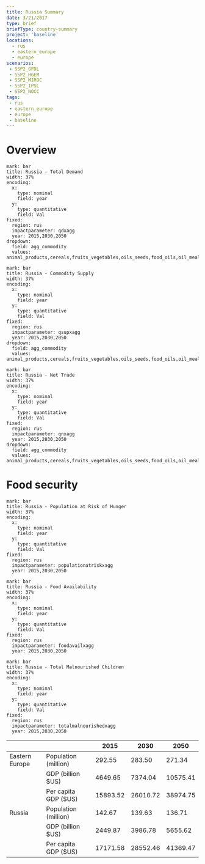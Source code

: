 ```yaml
---
title: Russia Summary
date: 3/21/2017
type: brief
briefType: country-summary
project: 'baseline'
locations:
  - rus
  - eastern_europe
  - europe
scenarios:
 - SSP2_GFDL
 - SSP2_HGEM
 - SSP2_MIROC
 - SSP2_IPSL
 - SSP2_NOCC
tags:
 - rus
 - eastern_europe
 - europe
 - baseline
---
```

# Overview 

```chart
mark: bar
title: Russia - Total Demand
width: 37%
encoding:
  x:
    type: nominal
    field: year
  y:
    type: quantitative
    field: Val
fixed:
  region: rus
  impactparameter: qdxagg
  year: 2015,2030,2050
dropdown:
  field: agg_commodity
  values: animal_products,cereals,fruits_vegetables,oils_seeds,food_oils,oil_meals,other,pulses,roots_tubers,sugar
```

```chart
mark: bar
title: Russia - Commodity Supply
width: 37%
encoding:
  x:
    type: nominal
    field: year
  y:
    type: quantitative
    field: Val
fixed:
  region: rus
  impactparameter: qsupxagg
  year: 2015,2030,2050
dropdown:
  field: agg_commodity
  values: animal_products,cereals,fruits_vegetables,oils_seeds,food_oils,oil_meals,other,pulses,roots_tubers,sugar
```

```chart
mark: bar
title: Russia - Net Trade
width: 37%
encoding:
  x:
    type: nominal
    field: year
  y:
    type: quantitative
    field: Val
fixed:
  region: rus
  impactparameter: qnxagg
  year: 2015,2030,2050
dropdown:
  field: agg_commodity
  values: animal_products,cereals,fruits_vegetables,oils_seeds,food_oils,oil_meals,other,pulses,roots_tubers,sugar
```

# Food security

```chart
mark: bar
title: Russia - Population at Risk of Hunger
width: 37%
encoding:
  x:
    type: nominal
    field: year
  y:
    type: quantitative
    field: Val
fixed:
  region: rus
  impactparameter: populationatriskxagg
  year: 2015,2030,2050
```

```chart
mark: bar
title: Russia - Food Availability
width: 37%
encoding:
  x:
    type: nominal
    field: year
  y:
    type: quantitative
    field: Val
fixed:
  region: rus
  impactparameter: foodavailxagg
  year: 2015,2030,2050
```

```chart
mark: bar
title: Russia - Total Malnourished Children
width: 37%
encoding:
  x:
    type: nominal
    field: year
  y:
    type: quantitative
    field: Val
fixed:
  region: rus
  impactparameter: totalmalnourishedxagg
  year: 2015,2030,2050
```

|   |   | 2015 | 2030 | 2050 |
|---|---|---|---|---|
| Eastern Europe | Population (million) | 292.55 | 283.50 | 271.34 |
|  | GDP (billion $US) | 4649.65 | 7374.04 | 10575.41 |
|  | Per capita GDP ($US) | 15893.52 | 26010.72 | 38974.75 |
| Russia | Population (million) | 142.67 | 139.63 | 136.71 |
|  | GDP (billion $US) | 2449.87 | 3986.78 | 5655.62 |
|  | Per capita GDP ($US) | 17171.58| 28552.46| 41369.47|